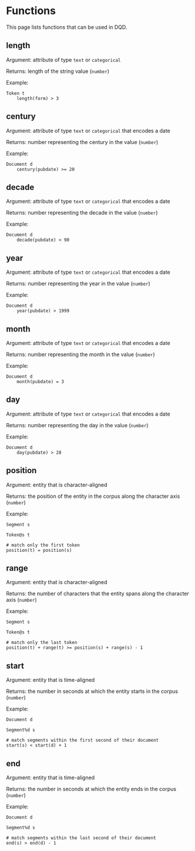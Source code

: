 # Functions

This page lists functions that can be used in DQD.

## length

Argument: attribute of type `text` or `categorical`

Returns: length of the string value (`number`)

Example:

```
Token t
    length(form) > 3
```

## century

Argument: attribute of type `text` or `categorical` that encodes a date

Returns: number representing the century in the value (`number`)

Example:
```
Document d
    century(pubdate) >= 20
```

## decade

Argument: attribute of type `text` or `categorical` that encodes a date

Returns: number representing the decade in the value (`number`)

Example:

```
Document d
    decade(pubdate) < 90
```

## year

Argument: attribute of type `text` or `categorical` that encodes a date

Returns: number representing the year in the value (`number`)

Example:

```
Document d
    year(pubdate) > 1999
```

## month

Argument: attribute of type `text` or `categorical` that encodes a date

Returns: number representing the month in the value (`number`)

Example:

```
Document d
    month(pubdate) = 3
```

## day

Argument: attribute of type `text` or `categorical` that encodes a date

Returns: number representing the day in the value (`number`)

Example:

```
Document d
    day(pubdate) > 28
```

## position

Argument: entity that is character-aligned

Returns: the position of the entity in the corpus along the character axis (`number`)

Example:

```
Segment s

Token@s t

# match only the first token
position(t) = position(s)
```

## range

Argument: entity that is character-aligned

Returns: the number of characters that the entity spans along the character axis (`number`)

Example:

```
Segment s

Token@s t

# match only the last token
position(t) + range(t) >= position(s) + range(s) - 1
```

## start

Argument: entity that is time-aligned

Returns: the number in seconds at which the entity starts in the corpus (`number`)

Example:

```
Document d

Segment%d s

# match segments within the first second of their document
start(s) < start(d) + 1
```

## end

Argument: entity that is time-aligned

Returns: the number in seconds at which the entity ends in the corpus (`number`)

Example:

```
Document d

Segment%d s

# match segments within the last second of their document
end(s) > end(d) - 1
```
